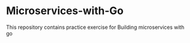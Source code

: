 # Microservices-with-Go
This repository contains practice exercise for Building microservices with go
